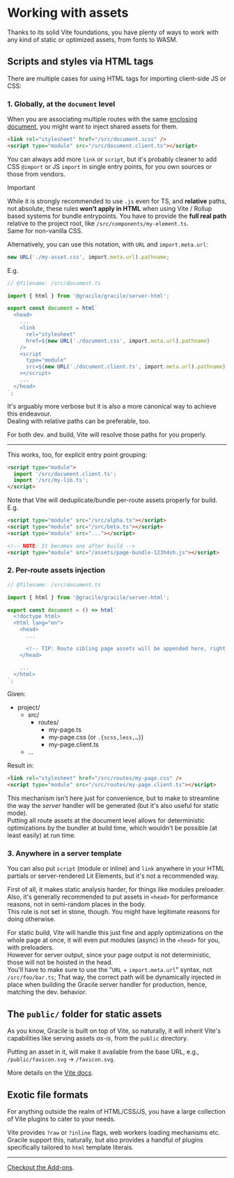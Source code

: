 # <i-c o='ph:code-block-duotone'></i-c>Working with assets

Thanks to its solid Vite foundations, you have plenty of ways to work with any kind of static or optimized assets, from fonts to WASM.

## Scripts and styles via HTML tags

There are multiple cases for using HTML tags for importing client-side JS or CSS:

### 1. Globally, at the `document` level

When you are associating multiple routes with the same [enclosing document](/docs/learn/usage/defining-base-document/), you might want to inject shared
assets for them.

<!-- As seen in the example above, each tag will be an entry point for bundles.
Want to split? Add a tag. Want to group and optimize multiple modules together?
Just import them from a unique entry point, Rollup will do the rest. -->

```html
<link rel="stylesheet" href="/src/document.scss" />
<script type="module" src="/src/document.client.ts"></script>
```

You can always add more `link` or `script`, but it's probably cleaner to add CSS `@import` or JS `import`
in single entry points, for you own sources or those from vendors.

> [!IMPORTANT]  
> While it is strongly recommended to use `.js` even for TS, and **relative** paths,
> not absolute,
> these rules **won't apply in HTML** when using Vite / Rollup based
> systems for bundle entrypoints.
> You have to provide the **full real path** relative to the project root, like
> `/src/components/my-element.ts`.  
> Same for non-vanilla CSS.

Alternatively, you can use this notation, with `URL` and `import.meta.url`:

```ts twoslash
new URL('./my-asset.css', import.meta.url).pathname;
```

E.g.

```ts twoslash
// @filename: /src/document.ts

import { html } from '@gracile/gracile/server-html';

export const document = html`
  <head>
    ...
    <link
      rel="stylesheet"
      href=${new URL('./document.css', import.meta.url).pathname}
    />
    <script
      type="module"
      src=${new URL('./document.client.ts', import.meta.url).pathname}
    ></script>
    ...
  </head>
`;
```

It's arguably more verbose but it is also a more canonical way to achieve this endeavour.  
Dealing with relative paths can be preferable, too.

For both dev. and build, Vite will resolve those paths for you properly.

---

This works, too, for explicit entry point grouping:

```html
<script type="module">
  import '/src/document.client.ts';
  import '/src/my-lib.ts';
</script>
```

Note that Vite will deduplicate/bundle per-route assets properly for build. E.g.

```html
<script type="module" src="/src/alpha.ts"></script>
<script type="module" src="/src/beta.ts"></script>
<script type="module" src="..."></script>

<!-- NOTE: It becomes one after build -->
<script type="module" src="/assets/page-bundle-123h4sh.js"></script>
```

<!-- OBSOLETE -->
<!-- If you're concerned about module script locations, which will happen right after the opening `<body>` of the containing document, note that after build, Rollup
will put them at the "proper" place before the closing `</body>`.
Inline scripts (immediately invoked), style tags and CSS links will be left in place. -->

### 2. Per-route assets injection

```ts twoslash
// @filename: /src/document.ts

import { html } from '@gracile/gracile/server-html';

export const document = () => html`
  <!doctype html>
  <html lang="en">
    <head>
      ...

      <!-- TIP: Route sibling page assets will be appended here, right before the closing HEAD -->
    </head>

    ...
  </html>
`;
```

<!-- Using the `helper.pageAssets` in your document will automatically provide all route sibling assets. -->

Given:

<div class="file-tree">

- project/
  - src/
    - routes/
      - my-page.ts
      - my-page.css (or `.{scss,less,…}`)
      - my-page.client.ts
  - ...

</div>

Result in:

```html
<link rel="stylesheet" href="/src/routes/my-page.css" />
<script type="module" src="/src/routes/my-page.client.ts"></script>
```

This mechanism isn't here just for convenience, but to make to streamline the way the _server_ handler will be generated (but it's also useful for static mode).  
Putting all route assets at the document level allows for deterministic optimizations by the bundler at build time, which wouldn't be possible (at least easily) at run time.

<!-- It's an opt-in, explicit feature here. You're free not to always incorporate it. -->

### 3. Anywhere in a server template

You can also put `script` (module or inline) and `link` anywhere in your HTML
partials or server-rendered Lit Elements, but it's not a recommended way.

First of all, it makes static analysis harder, for things like modules preloader. Also, it's generally recommended to put assets in `<head>` for
performance reasons, not in semi-random places in the body.  
This rule is not set in stone, though. You might have legitimate reasons for doing otherwise.

For static build, Vite will handle this just fine and apply optimizations on the
whole page at once, it will even put modules (async) in the `<head>` for you, with preloaders.  
However for server output, since your page output is not deterministic, those
will not be hoisted in the head.  
You'll have to make sure to use the "`URL` + `import.meta.url`" syntax, not `/src/foo/bar.ts`;
That way, the correct path will be dynamically injected in place when building the Gracile server handler for production, hence, matching the dev. behavior.

<!-- NOTE: Should we encourage that ? -->
<!-- Otherwise, with the *static* mode, you should can put asset bundle entrypoint anywhere, including in page. -->

<!-- TODO: Separate "Assets section" -->
<!-- TODO: Explanation for "as-is" assets, e.g.: -->
<!-- await import(
  /* @vite-ignore */
  new URL('../../pagefind/pagefind-ui.js', import.meta.url).href
); -->

## The `public/` folder for static assets

As you know, Gracile is built on top of Vite, so
naturally, it will inherit Vite's capabilities like serving assets _as-is_,
from the `public` directory.

Putting an asset in it, will make it available from the base URL, e.g., `/public/favicon.svg` → `/favicon.svg`.

More details on the [Vite docs](https://vitejs.dev/guide/assets#the-public-directory).

## Exotic file formats

For anything outside the realm of HTML/CSS/JS, you have a large collection of Vite
plugins to cater to your needs.

Vite provides `?raw` or `?inline` flags, web workers loading mechanisms etc.
Gracile support this, naturally, but also provides a handful of plugins specifically
tailored to `html` template literals.

---

[Checkout the Add-ons](/docs/add-ons/).
